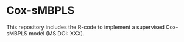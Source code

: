 # Cox-sMBPLS
This repository includes the R-code to implement a supervised Cox-sMBPLS model (MS DOI: XXX). 
